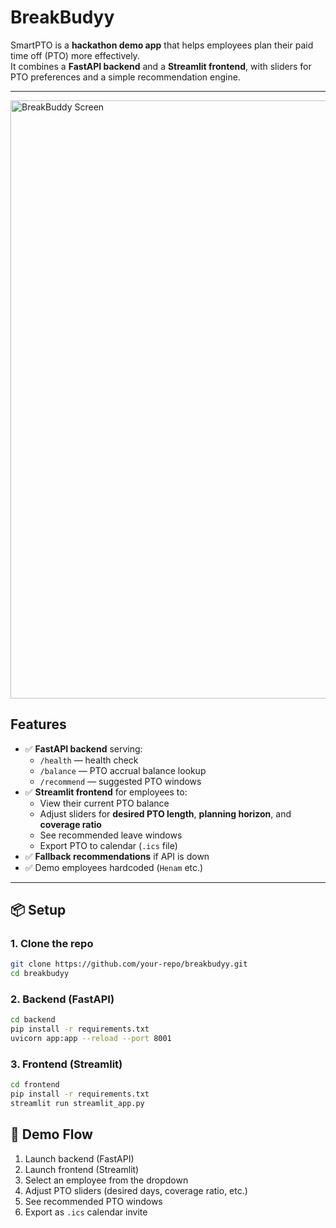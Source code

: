 # BreakBudyy

SmartPTO is a **hackathon demo app** that helps employees plan their paid time off (PTO) more effectively.  
It combines a **FastAPI backend** and a **Streamlit frontend**, with sliders for PTO preferences and a simple recommendation engine.  

---

<img width="943" height="957" alt="BreakBuddy Screen" src="https://github.com/user-attachments/assets/f7114993-4ec6-4958-bd78-2ba5d1ef57d0" />


## Features
- ✅ **FastAPI backend** serving:
  - `/health` — health check  
  - `/balance` — PTO accrual balance lookup  
  - `/recommend` — suggested PTO windows  
- ✅ **Streamlit frontend** for employees to:
  - View their current PTO balance  
  - Adjust sliders for **desired PTO length**, **planning horizon**, and **coverage ratio**  
  - See recommended leave windows  
  - Export PTO to calendar (`.ics` file)  
- ✅ **Fallback recommendations** if API is down  
- ✅ Demo employees hardcoded (`Henam` etc.)  

---

## 📦 Setup

### 1. Clone the repo
```bash
git clone https://github.com/your-repo/breakbudyy.git
cd breakbudyy
```

### 2. Backend (FastAPI)
```bash
cd backend
pip install -r requirements.txt
uvicorn app:app --reload --port 8001
```

### 3. Frontend (Streamlit)
```bash
cd frontend
pip install -r requirements.txt
streamlit run streamlit_app.py
```

## 🎯 Demo Flow

1. Launch backend (FastAPI)  
2. Launch frontend (Streamlit)  
3. Select an employee from the dropdown  
4. Adjust PTO sliders (desired days, coverage ratio, etc.)  
5. See recommended PTO windows  
6. Export as `.ics` calendar invite  

